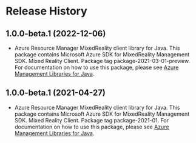 # Release History

## 1.0.0-beta.1 (2022-12-06)

- Azure Resource Manager MixedReality client library for Java. This package contains Microsoft Azure SDK for MixedReality Management SDK. Mixed Reality Client. Package tag package-2021-03-01-preview. For documentation on how to use this package, please see [Azure Management Libraries for Java](https://aka.ms/azsdk/java/mgmt).

## 1.0.0-beta.1 (2021-04-27)

- Azure Resource Manager MixedReality client library for Java. This package contains Microsoft Azure SDK for MixedReality Management SDK. Mixed Reality Client. Package tag package-2021-01. For documentation on how to use this package, please see [Azure Management Libraries for Java](https://aka.ms/azsdk/java/mgmt).

